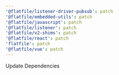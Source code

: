 ```yaml
---
'@flatfile/listener-driver-pubsub': patch
'@flatfile/embedded-utils': patch
'@flatfile/javascript': patch
'@flatfile/listener': patch
'@flatfile/v2-shims': patch
'@flatfile/react': patch
'flatfile': patch
'@flatfile/vue': patch
---
```


Update Dependencies
